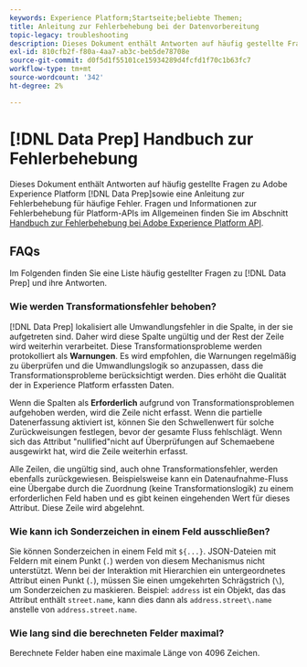 ```yaml
---
keywords: Experience Platform;Startseite;beliebte Themen;
title: Anleitung zur Fehlerbehebung bei der Datenvorbereitung
topic-legacy: troubleshooting
description: Dieses Dokument enthält Antworten auf häufig gestellte Fragen zur Adobe Experience Platform-Datenvorbereitung.
exl-id: 810cfb2f-f80a-4aa7-ab3c-beb5de78708e
source-git-commit: d0f5d1f55101ce15934289d4fcfd1f70c1b63fc7
workflow-type: tm+mt
source-wordcount: '342'
ht-degree: 2%

---
```


# [!DNL Data Prep] Handbuch zur Fehlerbehebung

Dieses Dokument enthält Antworten auf häufig gestellte Fragen zu Adobe Experience Platform [!DNL Data Prep]sowie eine Anleitung zur Fehlerbehebung für häufige Fehler. Fragen und Informationen zur Fehlerbehebung für Platform-APIs im Allgemeinen finden Sie im Abschnitt [Handbuch zur Fehlerbehebung bei Adobe Experience Platform API](../landing/troubleshooting.md).

## FAQs

Im Folgenden finden Sie eine Liste häufig gestellter Fragen zu [!DNL Data Prep] und ihre Antworten.

### Wie werden Transformationsfehler behoben?

[!DNL Data Prep] lokalisiert alle Umwandlungsfehler in die Spalte, in der sie aufgetreten sind. Daher wird diese Spalte ungültig und der Rest der Zeile wird weiterhin verarbeitet. Diese Transformationsprobleme werden protokolliert als **Warnungen**. Es wird empfohlen, die Warnungen regelmäßig zu überprüfen und die Umwandlungslogik so anzupassen, dass die Transformationsprobleme berücksichtigt werden. Dies erhöht die Qualität der in Experience Platform erfassten Daten.

Wenn die Spalten als **Erforderlich** aufgrund von Transformationsproblemen aufgehoben werden, wird die Zeile nicht erfasst. Wenn die partielle Datenerfassung aktiviert ist, können Sie den Schwellenwert für solche Zurückweisungen festlegen, bevor der gesamte Fluss fehlschlägt. Wenn sich das Attribut &quot;nullified&quot;nicht auf Überprüfungen auf Schemaebene ausgewirkt hat, wird die Zeile weiterhin erfasst.

Alle Zeilen, die ungültig sind, auch ohne Transformationsfehler, werden ebenfalls zurückgewiesen. Beispielsweise kann ein Datenaufnahme-Fluss eine Übergabe durch die Zuordnung (keine Transformationslogik) zu einem erforderlichen Feld haben und es gibt keinen eingehenden Wert für dieses Attribut. Diese Zeile wird abgelehnt.

### Wie kann ich Sonderzeichen in einem Feld ausschließen?

Sie können Sonderzeichen in einem Feld mit `${...}`. JSON-Dateien mit Feldern mit einem Punkt (`.`) werden von diesem Mechanismus nicht unterstützt. Wenn bei der Interaktion mit Hierarchien ein untergeordnetes Attribut einen Punkt (`.`), müssen Sie einen umgekehrten Schrägstrich (`\`), um Sonderzeichen zu maskieren. Beispiel: `address` ist ein Objekt, das das Attribut enthält `street.name`, kann dies dann als `address.street\.name` anstelle von `address.street.name`.

### Wie lang sind die berechneten Felder maximal?

Berechnete Felder haben eine maximale Länge von 4096 Zeichen.